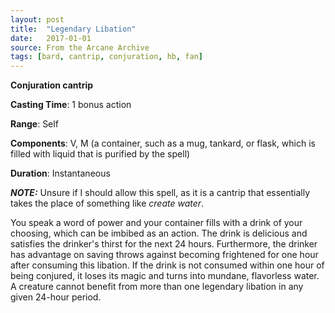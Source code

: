```yaml
---
layout: post
title:  "Legendary Libation"
date:   2017-01-01
source: From the Arcane Archive
tags: [bard, cantrip, conjuration, hb, fan]
---
```


**Conjuration cantrip**

**Casting Time**: 1 bonus action

**Range**: Self

**Components**: V, M (a container, such as a mug, tankard, or flask, which is filled with liquid that is purified by the spell)

**Duration**: Instantaneous

***NOTE:*** Unsure if I should allow this spell, as it is a cantrip that essentially takes the place of something like *create water*.

You speak a word of power and your container fills with a drink of your choosing, which can be imbibed as an action. The drink is delicious and satisfies the drinker's thirst for the next 24 hours. Furthermore, the drinker has advantage on saving throws against becoming frightened for one hour after consuming this libation. If the drink is not consumed within one hour of being conjured, it loses its magic and turns into mundane, flavorless water. A creature cannot benefit from more than one legendary libation in any given 24-hour period.
